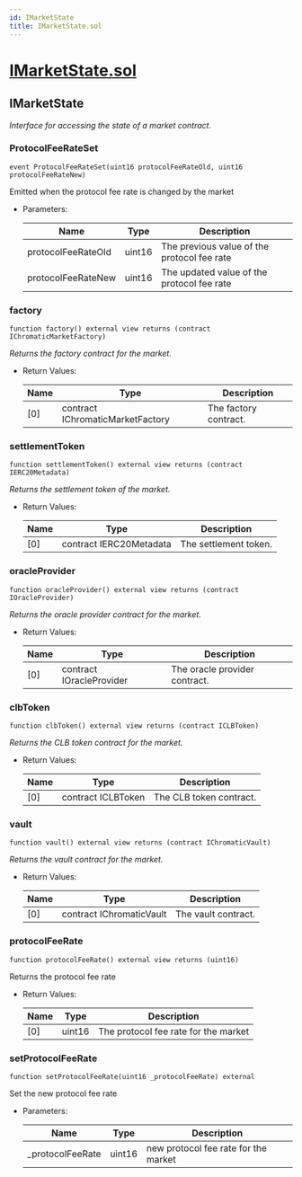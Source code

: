 ```yaml
---
id: IMarketState
title: IMarketState.sol
---
```

# [IMarketState.sol](https://github.com/chromatic-protocol/contracts/tree/main/contracts/core/interfaces/market/IMarketState.sol)

## IMarketState

_Interface for accessing the state of a market contract._

### ProtocolFeeRateSet

```solidity
event ProtocolFeeRateSet(uint16 protocolFeeRateOld, uint16 protocolFeeRateNew)
```

Emitted when the protocol fee rate is changed by the market

- Parameters:

  | Name | Type | Description |
  | ---- | ---- | ----------- |
  | protocolFeeRateOld | uint16 | The previous value of the protocol fee rate |
  | protocolFeeRateNew | uint16 | The updated value of the protocol fee rate |

### factory

```solidity
function factory() external view returns (contract IChromaticMarketFactory)
```

_Returns the factory contract for the market._

- Return Values:

  | Name | Type | Description |
  | ---- | ---- | ----------- |
  | [0] | contract IChromaticMarketFactory | The factory contract. |

### settlementToken

```solidity
function settlementToken() external view returns (contract IERC20Metadata)
```

_Returns the settlement token of the market._

- Return Values:

  | Name | Type | Description |
  | ---- | ---- | ----------- |
  | [0] | contract IERC20Metadata | The settlement token. |

### oracleProvider

```solidity
function oracleProvider() external view returns (contract IOracleProvider)
```

_Returns the oracle provider contract for the market._

- Return Values:

  | Name | Type | Description |
  | ---- | ---- | ----------- |
  | [0] | contract IOracleProvider | The oracle provider contract. |

### clbToken

```solidity
function clbToken() external view returns (contract ICLBToken)
```

_Returns the CLB token contract for the market._

- Return Values:

  | Name | Type | Description |
  | ---- | ---- | ----------- |
  | [0] | contract ICLBToken | The CLB token contract. |

### vault

```solidity
function vault() external view returns (contract IChromaticVault)
```

_Returns the vault contract for the market._

- Return Values:

  | Name | Type | Description |
  | ---- | ---- | ----------- |
  | [0] | contract IChromaticVault | The vault contract. |

### protocolFeeRate

```solidity
function protocolFeeRate() external view returns (uint16)
```

Returns the protocol fee rate

- Return Values:

  | Name | Type | Description |
  | ---- | ---- | ----------- |
  | [0] | uint16 | The protocol fee rate for the market |

### setProtocolFeeRate

```solidity
function setProtocolFeeRate(uint16 _protocolFeeRate) external
```

Set the new protocol fee rate

- Parameters:

  | Name | Type | Description |
  | ---- | ---- | ----------- |
  | _protocolFeeRate | uint16 | new protocol fee rate for the market |

